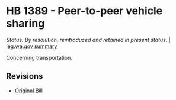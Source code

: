 # HB 1389 - Peer-to-peer vehicle sharing
*Status: By resolution, reintroduced and retained in present status.* | [leg.wa.gov summary](https://app.leg.wa.gov/billsummary?BillNumber=1389&Year=2021)

Concerning transportation.

## Revisions
* [Original Bill](1/)